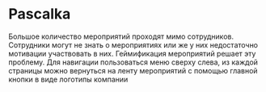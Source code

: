 # Pascalka
Большое количество мероприятий проходят мимо сотрудников.
Сотрудники могут не знать о мероприятиях или же у них недостаточно мотивации участвовать в них. Геймификация мероприятий решает эту проблему.
Для навигации пользоваться меню сверху слева, из каждой страницы можно вернуться на ленту мероприятий с помощью главной кнопки в виде логотипы компании 
